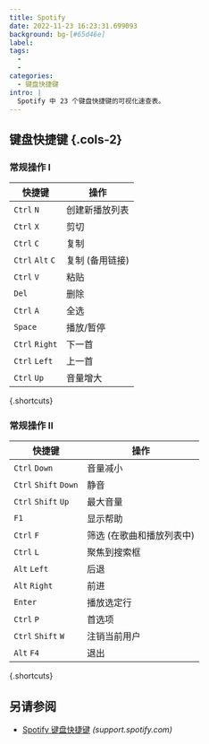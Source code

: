```yaml
---
title: Spotify
date: 2022-11-23 16:23:31.699093
background: bg-[#65d46e]
label:
tags:
  -
  -
categories:
  - 键盘快捷键
intro: |
  Spotify 中 23 个键盘快捷键的可视化速查表。
---
```


## 键盘快捷键 {.cols-2}

### 常规操作 I

| 快捷键           | 操作                    |
| ---------------- | ----------------------- |
| `Ctrl` `N`       | 创建新播放列表          |
| `Ctrl` `X`       |剪切                     |
| `Ctrl` `C`       | 复制                    |
| `Ctrl` `Alt` `C` | 复制 (备用链接)         |
| `Ctrl` `V`       | 粘贴                    |
| `Del`            | 删除                    |
| `Ctrl` `A`       | 全选                    |
| `Space`          | 播放/暂停               |
| `Ctrl` `Right`   | 下一首                  |
| `Ctrl` `Left`    | 上一首                  |
| `Ctrl` `Up`      | 音量增大                |

{.shortcuts}

### 常规操作 II

| 快捷键                | 操作                            |
| --------------------- | ------------------------------- |
| `Ctrl` `Down`         | 音量减小                        |
| `Ctrl` `Shift` `Down` | 静音                            |
| `Ctrl` `Shift` `Up`   | 最大音量                        |
| `F1`                  | 显示帮助                        |
| `Ctrl` `F`            | 筛选 (在歌曲和播放列表中)       |
| `Ctrl` `L`            | 聚焦到搜索框                    |
| `Alt` `Left`          | 后退                            |
| `Alt` `Right`         | 前进                            |
| `Enter`               | 播放选定行                      |
| `Ctrl` `P`            | 首选项                          |
| `Ctrl` `Shift` `W`    | 注销当前用户                    |
| `Alt` `F4`            | 退出                            |

{.shortcuts}

## 另请参阅

- [Spotify 键盘快捷键](https://support.spotify.com/is/using_spotify/system_settings/keyboard-shortcuts/)
  _(support.spotify.com)_
